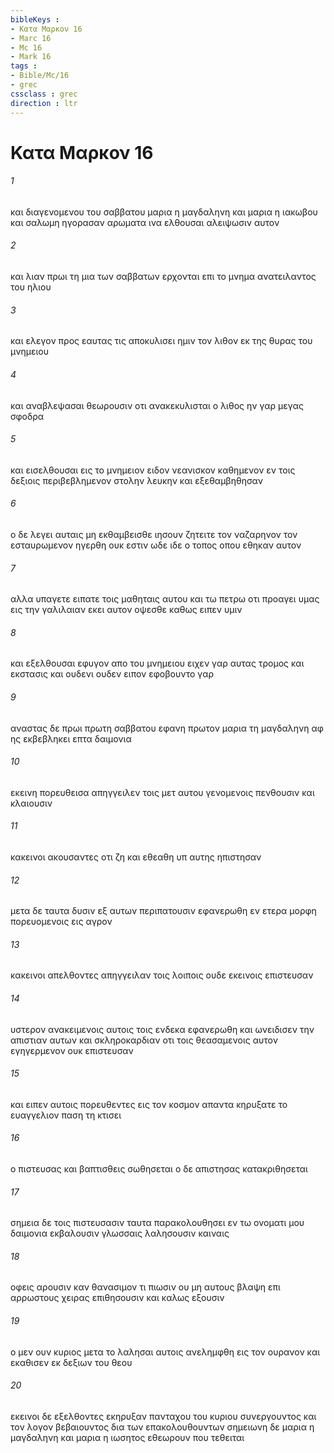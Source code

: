 ```yaml
---
bibleKeys : 
- Κατα Μαρκον 16
- Marc 16
- Mc 16
- Mark 16
tags : 
- Bible/Mc/16
- grec
cssclass : grec
direction : ltr
---
```


# Κατα Μαρκον 16

###### 1
και διαγενομενου του σαββατου μαρια η μαγδαληνη και μαρια η ιακωβου και σαλωμη ηγορασαν αρωματα ινα ελθουσαι αλειψωσιν αυτον
###### 2
και λιαν πρωι τη μια των σαββατων ερχονται επι το μνημα ανατειλαντος του ηλιου
###### 3
και ελεγον προς εαυτας τις αποκυλισει ημιν τον λιθον εκ της θυρας του μνημειου
###### 4
και αναβλεψασαι θεωρουσιν οτι ανακεκυλισται ο λιθος ην γαρ μεγας σφοδρα
###### 5
και εισελθουσαι εις το μνημειον ειδον νεανισκον καθημενον εν τοις δεξιοις περιβεβλημενον στολην λευκην και εξεθαμβηθησαν
###### 6
ο δε λεγει αυταις μη εκθαμβεισθε ιησουν ζητειτε τον ναζαρηνον τον εσταυρωμενον ηγερθη ουκ εστιν ωδε ιδε ο τοπος οπου εθηκαν αυτον
###### 7
αλλα υπαγετε ειπατε τοις μαθηταις αυτου και τω πετρω οτι προαγει υμας εις την γαλιλαιαν εκει αυτον οψεσθε καθως ειπεν υμιν
###### 8
και εξελθουσαι εφυγον απο του μνημειου ειχεν γαρ αυτας τρομος και εκστασις και ουδενι ουδεν ειπον εφοβουντο γαρ
###### 9
αναστας δε πρωι πρωτη σαββατου εφανη πρωτον μαρια τη μαγδαληνη αφ ης εκβεβληκει επτα δαιμονια
###### 10
εκεινη πορευθεισα απηγγειλεν τοις μετ αυτου γενομενοις πενθουσιν και κλαιουσιν
###### 11
κακεινοι ακουσαντες οτι ζη και εθεαθη υπ αυτης ηπιστησαν
###### 12
μετα δε ταυτα δυσιν εξ αυτων περιπατουσιν εφανερωθη εν ετερα μορφη πορευομενοις εις αγρον
###### 13
κακεινοι απελθοντες απηγγειλαν τοις λοιποις ουδε εκεινοις επιστευσαν
###### 14
υστερον ανακειμενοις αυτοις τοις ενδεκα εφανερωθη και ωνειδισεν την απιστιαν αυτων και σκληροκαρδιαν οτι τοις θεασαμενοις αυτον εγηγερμενον ουκ επιστευσαν
###### 15
και ειπεν αυτοις πορευθεντες εις τον κοσμον απαντα κηρυξατε το ευαγγελιον παση τη κτισει
###### 16
ο πιστευσας και βαπτισθεις σωθησεται ο δε απιστησας κατακριθησεται
###### 17
σημεια δε τοις πιστευσασιν ταυτα παρακολουθησει εν τω ονοματι μου δαιμονια εκβαλουσιν γλωσσαις λαλησουσιν καιναις
###### 18
οφεις αρουσιν καν θανασιμον τι πιωσιν ου μη αυτους βλαψη επι αρρωστους χειρας επιθησουσιν και καλως εξουσιν
###### 19
ο μεν ουν κυριος μετα το λαλησαι αυτοις ανελημφθη εις τον ουρανον και εκαθισεν εκ δεξιων του θεου
###### 20
εκεινοι δε εξελθοντες εκηρυξαν πανταχου του κυριου συνεργουντος και τον λογον βεβαιουντος δια των επακολουθουντων σημειωνη δε μαρια η μαγδαληνη και μαρια η ιωσητος εθεωρουν που τεθειται
